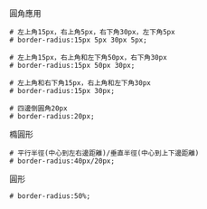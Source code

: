 圓角應用
```
# 左上角15px，右上角5px，右下角30px，左下角5px
# border-radius:15px 5px 30px 5px;
```

```
# 左上角15px，右上角和左下角50px，右下角30px
# border-radius:15px 50px 30px;
```

```
# 左上角和右下角15px，右上角和左下角30px
# border-radius:15px 30px;
```

```
# 四邊倒圓角20px
# border-radius:20px;
```

橢圓形
```
# 平行半徑(中心到左右邊距離)/垂直半徑(中心到上下邊距離)
# border-radius:40px/20px;
```

圓形
```
# border-radius:50%;
```